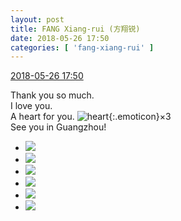 ```yaml
---
layout: post
title: FANG Xiang-rui (方翔锐)
date: 2018-05-26 17:50
categories: [ 'fang-xiang-rui' ]
---
```


<div class="weibo-info">
  <a href="https://weibo.com/6117583008/GiseOubt8">2018-05-26 17:50</a>
</div>

Thank you so much.  
I love you.  
A heart for you. ![heart](https://img.t.sinajs.cn/t4/appstyle/expression/ext/normal/8a/2018new_xin_org.png){:.emoticon}×3  
See you in Guangzhou!

<!-- more -->

<ul class="weibo-pic-list-2">
  <li class="weibo-pic">
    <a href="http://wx3.sinaimg.cn/mw690/006G0KNGgy1frovta7wtfj31hg1hgk85.jpg"><img src="http://wx3.sinaimg.cn/thumb150/006G0KNGgy1frovta7wtfj31hg1hgk85.jpg"/></a>
  </li>
  <li class="weibo-pic">
    <a href="http://wx1.sinaimg.cn/mw690/006G0KNGgy1frovtjhal2j31hg1hg19s.jpg"><img src="http://wx1.sinaimg.cn/thumb150/006G0KNGgy1frovtjhal2j31hg1hg19s.jpg"/></a>
  </li>
  <li class="weibo-pic">
    <a href="http://wx2.sinaimg.cn/mw690/006G0KNGgy1frovteipcij31hg1hgh01.jpg"><img src="http://wx2.sinaimg.cn/thumb150/006G0KNGgy1frovteipcij31hg1hgh01.jpg"/></a>
  </li>
  <li class="weibo-pic">
    <a href="http://wx1.sinaimg.cn/mw690/006G0KNGgy1frovtfydfvj31hg1hg7km.jpg"><img src="http://wx1.sinaimg.cn/thumb150/006G0KNGgy1frovtfydfvj31hg1hg7km.jpg"/></a>
  </li>
  <li class="weibo-pic">
    <a href="http://wx4.sinaimg.cn/mw690/006G0KNGgy1frovthea0mj31hg1hg4g0.jpg"><img src="http://wx4.sinaimg.cn/thumb150/006G0KNGgy1frovthea0mj31hg1hg4g0.jpg"/></a>
  </li>
  <li class="weibo-pic">
    <a href="http://wx1.sinaimg.cn/mw690/006G0KNGgy1frovtd49y1j31hg1hgk6p.jpg"><img src="http://wx1.sinaimg.cn/thumb150/006G0KNGgy1frovtd49y1j31hg1hgk6p.jpg"/></a>
  </li>
</ul>
